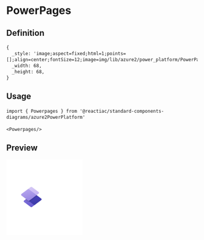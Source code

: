 # PowerPages

## Definition

```
{
  _style: 'image;aspect=fixed;html=1;points=[];align=center;fontSize=12;image=img/lib/azure2/power_platform/PowerPages.svg;strokeColor=none;',
  _width: 68,
  _height: 68,
}
```

## Usage

```
import { Powerpages } from '@reactiac/standard-components-diagrams/azure2PowerPlatform'

<Powerpages/>
```

## Preview

<img src="./powerpages.png" width="200"/>
